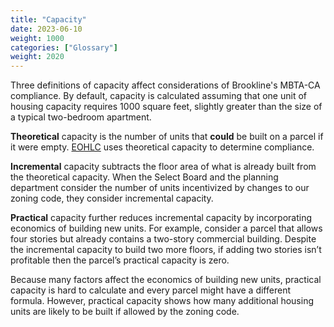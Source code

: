 ```yaml
---
title: "Capacity"
date: 2023-06-10
weight: 1000
categories: ["Glossary"]
weight: 2020
---
```

Three definitions of capacity affect considerations of Brookline's MBTA-CA compliance. By default, capacity is calculated assuming that one unit of housing capacity requires 1000 square feet, slightly greater than the size of a typical two-bedroom apartment. 

**Theoretical** capacity is the number of units that **could** be built on a parcel if it were empty. [EOHLC](/posts/eohlc) uses theoretical capacity to determine compliance.

**Incremental** capacity subtracts the floor area of what is already built from the theoretical capacity. When the Select Board and the planning department consider the number of units incentivized by changes to our zoning code, they consider incremental capacity.

**Practical** capacity further reduces incremental capacity by incorporating economics of building new units. For example, consider a parcel that allows four stories but already contains a two-story commercial building. Despite the incremental capacity to build two more floors, if adding two stories isn’t profitable then the parcel’s practical capacity is zero. 

Because many factors affect the economics of building new units, practical capacity is hard to calculate and every parcel might have a different formula. However, practical capacity shows how many additional housing units are likely to be built if allowed by the zoning code.